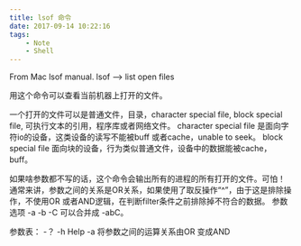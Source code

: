 ```yaml
---
title: lsof 命令
date: 2017-09-14 10:22:16
tags:
	- Note
	- Shell
---
```


From Mac lsof manual.
lsof -->  list open files

用这个命令可以查看当前机器上打开的文件。

一个打开的文件可以是普通文件，目录，character special file, block special file, 可执行文本的引用，程序库或者网络文件。
character special file 是面向字符io的设备，这类设备的读写不能被buff 或者cache，unable to seek。
block special file 面向块的设备，行为类似普通文件，设备中的数据能被cache，buff。

如果啥参数都不写的话，这个命令会输出所有的进程的所有打开的文件。可怕！
通常来讲，参数之间的关系是OR关系，如果使用了取反操作“^”，由于这是排除操作，不使用OR 或者AND逻辑，在判断filter条件之前排除掉不符合的数据。
参数选项 -a -b -C 可以合并成 -abC。

参数表：
-？ -h  Help
-a 将参数之间的运算关系由OR 变成AND

